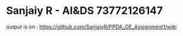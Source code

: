 # Sanjaiy R - AI&DS 73772126147
 output is on : https://github.com/SanjaiyR/PPDA_OE_Assignment1/wiki
